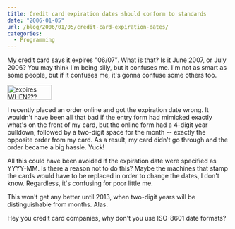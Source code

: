 ```yaml
---
title: Credit card expiration dates should conform to standards
date: "2006-01-05"
url: /blog/2006/01/05/credit-card-expiration-dates/
categories:
  - Programming
---
```

My credit card says it expires "06/07&#8243;. What is that? Is it June 2007, or July 2006? You may think I'm being silly, but it confuses me. I'm not as smart as some people, but if it confuses me, it's gonna confuse some others too.

<img src="/media/2006/01/credit-card.png" alt="expires WHEN???" height="34" width="100" />

I recently placed an order online and got the expiration date wrong. It wouldn't have been all that bad if the entry form had mimicked exactly what's on the front of my card, but the online form had a 4-digit year pulldown, followed by a two-digit space for the month -- exactly the opposite order from my card. As a result, my card didn't go through and the order became a big hassle. Yuck!

All this could have been avoided if the expiration date were specified as YYYY-MM. Is there a reason not to do this? Maybe the machines that stamp the cards would have to be replaced in order to change the dates, I don't know. Regardless, it's confusing for poor little me.

This won't get any better until 2013, when two-digit years will be distinguishable from months. Alas.

Hey you credit card companies, why don't you use ISO-8601 date formats?
